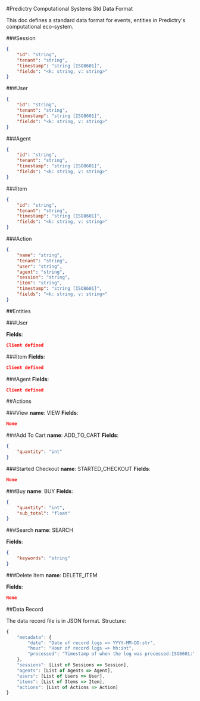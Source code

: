 #Predictry Computational Systems Std Data Format

This doc defines a standard data format for events, entities in Predictry's computational eco-system.

###Session
```JSON
{
	"id": "string",
	"tenant": "string",
	"timestamp": "string [ISO8601]",
	"fields": "<k: string, v: string>"
}
```

###User
```JSON
{
	"id": "string",
	"tenant": "string",
	"timestamp": "string [ISO8601]",
	"fields": "<k: string, v: string>"
}
```

###Agent
```JSON
{
	"id": "string",
	"tenant": "string",
	"timestamp": "string [ISO8601]",
	"fields": "<k: string, v: string>"
}
```

###Item
```JSON
{
	"id": "string",
	"tenant": "string",
	"timestamp": "string [ISO8601]",
	"fields": "<k: string, v: string>"
}
```


###Action
```JSON
{
	"name": "string",
	"tenant": "string",
	"user": "string",
	"agent": "string",
	"session": "string",
	"item": "string",
	"timestamp": "string [ISO8601]",
	"fields": "<k: string, v: string>"
}
```

##Entities

###User

**Fields**:
```JSON
Client defined
```

###Item
**Fields**:
```JSON
Client defined
```

###Agent
**Fields**:
```JSON
Client defined
```

##Actions

###View
**name**: VIEW
**Fields**:
```JSON
None
```

###Add To Cart
**name**: ADD_TO_CART
**Fields**:
```JSON
{
	"quantity": "int"
}
```

###Started Checkout
**name**: STARTED_CHECKOUT
**Fields**:
```JSON
None
```

###Buy
**name**: BUY
**Fields**:
```JSON
{
	"quantity": "int",
	"sub_total": "float"
}
```


###Search
**name**: SEARCH

**Fields**:
```JSON
{
	"keywords": "string"
}
```

###Delete Item
**name**: DELETE_ITEM

**Fields**:
```JSON
None
```

##Data Record

The data record file is in JSON format. Structure:

```Javascript
{
	"metadata": {
		"date": "Date of record logs => YYYY-MM-DD:str",
		"hour": "Hour of record logs => hh:int",
		"processed": "Timestamp of when the log was processed:ISO8601:YYYY-MM-DD HH:MM:SS"
	},
	"sessions": [List of Sessions => Session],
	"agents": [List of Agents => Agent],
	"users": [List of Users => User],
	"items": [List of Items => Item],
	"actions": [List of Actions => Action]
}
```